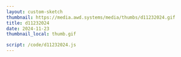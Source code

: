 ```yaml
---
layout: custom-sketch
thumbnail: https://media.awd.systems/media/thumbs/d11232024.gif
title: d11232024
date: 2024-11-23
thumbnail_local: thumb.gif

script: /code/d11232024.js
---
```

